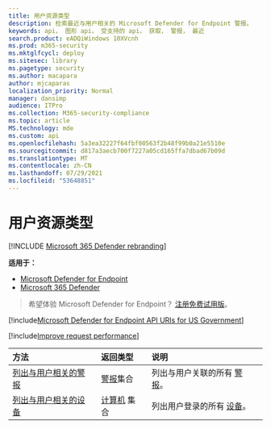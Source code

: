 ```yaml
---
title: 用户资源类型
description: 检索最近与用户相关的 Microsoft Defender for Endpoint 警报。
keywords: api， 图形 api， 受支持的 api， 获取， 警报， 最近
search.product: eADQiWindows 10XVcnh
ms.prod: m365-security
ms.mktglfcycl: deploy
ms.sitesec: library
ms.pagetype: security
ms.author: macapara
author: mjcaparas
localization_priority: Normal
manager: dansimp
audience: ITPro
ms.collection: M365-security-compliance
ms.topic: article
MS.technology: mde
ms.custom: api
ms.openlocfilehash: 5a3ea32227f64fbf00563f2b48f99b0a21e5510e
ms.sourcegitcommit: d817a3aecb700f7227a05cd165ffa7dbad67b09d
ms.translationtype: MT
ms.contentlocale: zh-CN
ms.lasthandoff: 07/29/2021
ms.locfileid: "53648851"
---
```

# <a name="user-resource-type"></a>用户资源类型

[!INCLUDE [Microsoft 365 Defender rebranding](../../includes/microsoft-defender.md)]

**适用于：**
- [Microsoft Defender for Endpoint](https://go.microsoft.com/fwlink/?linkid=2154037)
- [Microsoft 365 Defender](https://go.microsoft.com/fwlink/?linkid=2118804)

> 希望体验 Microsoft Defender for Endpoint？ [注册免费试用版](https://signup.microsoft.com/create-account/signup?products=7f379fee-c4f9-4278-b0a1-e4c8c2fcdf7e&ru=https://aka.ms/MDEp2OpenTrial?ocid=docs-wdatp-exposedapis-abovefoldlink)。

[!include[Microsoft Defender for Endpoint API URIs for US Government](../../includes/microsoft-defender-api-usgov.md)]

[!include[Improve request performance](../../includes/improve-request-performance.md)]


方法|返回类型 |说明
:---|:---|:---
[列出与用户相关的警报](get-user-related-alerts.md) | [警报](alerts.md)集合 |  列出与用户关联的所有 [警报](user.md)。
[列出与用户相关的设备](get-user-related-machines.md) | [计算机](machine.md) 集合 | 列出用户登录的所有 [设备](user.md)。

